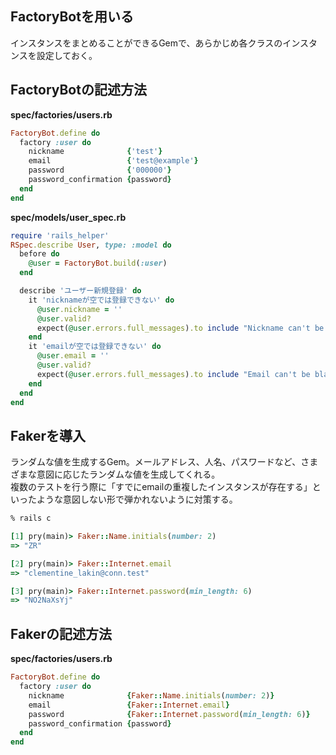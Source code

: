 ## FactoryBotを用いる
インスタンスをまとめることができるGemで、あらかじめ各クラスのインスタンスを設定しておく。

## FactoryBotの記述方法
**spec/factories/users.rb**
```ruby
FactoryBot.define do
  factory :user do
    nickname              {'test'}
    email                 {'test@example'}
    password              {'000000'}
    password_confirmation {password}
  end
end
```

**spec/models/user_spec.rb**
```ruby
require 'rails_helper'
RSpec.describe User, type: :model do
  before do
    @user = FactoryBot.build(:user)
  end

  describe 'ユーザー新規登録' do
    it 'nicknameが空では登録できない' do
      @user.nickname = ''
      @user.valid?
      expect(@user.errors.full_messages).to include "Nickname can't be blank"
    end
    it 'emailが空では登録できない' do
      @user.email = ''
      @user.valid?
      expect(@user.errors.full_messages).to include "Email can't be blank"
    end
  end
end
```

## Fakerを導入
ランダムな値を生成するGem。メールアドレス、人名、パスワードなど、さまざまな意図に応じたランダムな値を生成してくれる。  
複数のテストを行う際に「すでにemailの重複したインスタンスが存在する」といったような意図しない形で弾かれないように対策する。

```ruby
% rails c

[1] pry(main)> Faker::Name.initials(number: 2)
=> "ZR"

[2] pry(main)> Faker::Internet.email
=> "clementine_lakin@conn.test"

[3] pry(main)> Faker::Internet.password(min_length: 6)
=> "NO2NaXsYj"
```

## Fakerの記述方法
**spec/factories/users.rb**
```ruby
FactoryBot.define do
  factory :user do
    nickname              {Faker::Name.initials(number: 2)}
    email                 {Faker::Internet.email}
    password              {Faker::Internet.password(min_length: 6)}
    password_confirmation {password}
  end
end
```
